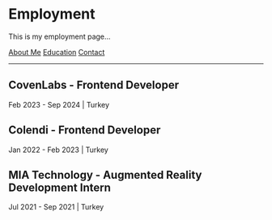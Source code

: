# Employment

This is my employment page...

[About Me](index)
[Education](education)
[Contact](contact)

---

## CovenLabs - Frontend Developer
Feb 2023 - Sep 2024 | Turkey

## Colendi - Frontend Developer
Jan 2022 - Feb 2023 | Turkey

## MIA Technology - Augmented Reality Development Intern
Jul 2021 - Sep 2021 | Turkey

